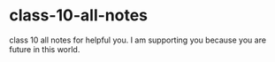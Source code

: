 # class-10-all-notes
class 10 all notes for helpful you. I am supporting you because you are future in this world.
